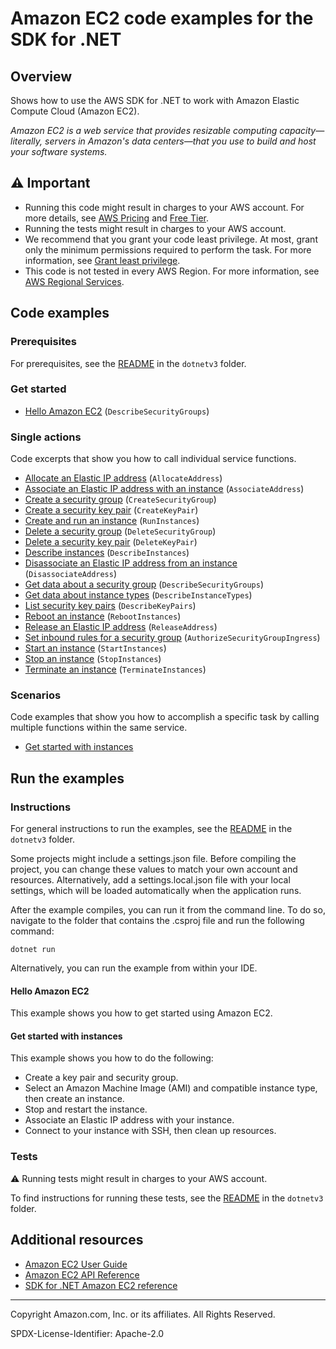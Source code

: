 # Amazon EC2 code examples for the SDK for .NET

## Overview

Shows how to use the AWS SDK for .NET to work with Amazon Elastic Compute Cloud (Amazon EC2).

<!--custom.overview.start-->
<!--custom.overview.end-->

_Amazon EC2 is a web service that provides resizable computing capacity—literally, servers in Amazon's data centers—that you use to build and host your software systems._

## ⚠ Important

* Running this code might result in charges to your AWS account. For more details, see [AWS Pricing](https://aws.amazon.com/pricing/) and [Free Tier](https://aws.amazon.com/free/).
* Running the tests might result in charges to your AWS account.
* We recommend that you grant your code least privilege. At most, grant only the minimum permissions required to perform the task. For more information, see [Grant least privilege](https://docs.aws.amazon.com/IAM/latest/UserGuide/best-practices.html#grant-least-privilege).
* This code is not tested in every AWS Region. For more information, see [AWS Regional Services](https://aws.amazon.com/about-aws/global-infrastructure/regional-product-services).

<!--custom.important.start-->
<!--custom.important.end-->

## Code examples

### Prerequisites

For prerequisites, see the [README](../README.md#Prerequisites) in the `dotnetv3` folder.


<!--custom.prerequisites.start-->
<!--custom.prerequisites.end-->

### Get started

- [Hello Amazon EC2](Actions/HelloEC2.cs#L4) (`DescribeSecurityGroups`)


### Single actions

Code excerpts that show you how to call individual service functions.

- [Allocate an Elastic IP address](Actions/EC2Wrapper.cs#L19) (`AllocateAddress`)
- [Associate an Elastic IP address with an instance](Actions/EC2Wrapper.cs#L33) (`AssociateAddress`)
- [Create a security group](Actions/EC2Wrapper.cs#L145) (`CreateSecurityGroup`)
- [Create a security key pair](Actions/EC2Wrapper.cs#L98) (`CreateKeyPair`)
- [Create and run an instance](Actions/EC2Wrapper.cs#L587) (`RunInstances`)
- [Delete a security group](Actions/EC2Wrapper.cs#L223) (`DeleteSecurityGroup`)
- [Delete a security key pair](Actions/EC2Wrapper.cs#L190) (`DeleteKeyPair`)
- [Describe instances](Actions/EC2Wrapper.cs#L316) (`DescribeInstances`)
- [Disassociate an Elastic IP address from an instance](Actions/EC2Wrapper.cs#L516) (`DisassociateAddress`)
- [Get data about a security group](Actions/EC2Wrapper.cs#L454) (`DescribeSecurityGroups`)
- [Get data about instance types](Actions/EC2Wrapper.cs#L395) (`DescribeInstanceTypes`)
- [List security key pairs](Actions/EC2Wrapper.cs#L432) (`DescribeKeyPairs`)
- [Reboot an instance](Actions/EC2Wrapper.cs#L544) (`RebootInstances`)
- [Release an Elastic IP address](Actions/EC2Wrapper.cs#L569) (`ReleaseAddress`)
- [Set inbound rules for a security group](Actions/EC2Wrapper.cs#L55) (`AuthorizeSecurityGroupIngress`)
- [Start an instance](Actions/EC2Wrapper.cs#L616) (`StartInstances`)
- [Stop an instance](Actions/EC2Wrapper.cs#L643) (`StopInstances`)
- [Terminate an instance](Actions/EC2Wrapper.cs#L680) (`TerminateInstances`)

### Scenarios

Code examples that show you how to accomplish a specific task by calling multiple
functions within the same service.

- [Get started with instances](Scenarios/EC2_Basics/EC2Basics.cs)


<!--custom.examples.start-->
<!--custom.examples.end-->

## Run the examples

### Instructions

For general instructions to run the examples, see the
[README](../README.md#building-and-running-the-code-examples) in the `dotnetv3` folder.

Some projects might include a settings.json file. Before compiling the project,
you can change these values to match your own account and resources. Alternatively,
add a settings.local.json file with your local settings, which will be loaded automatically
when the application runs.

After the example compiles, you can run it from the command line. To do so, navigate to
the folder that contains the .csproj file and run the following command:

```
dotnet run
```

Alternatively, you can run the example from within your IDE.


<!--custom.instructions.start-->
<!--custom.instructions.end-->

#### Hello Amazon EC2

This example shows you how to get started using Amazon EC2.



#### Get started with instances

This example shows you how to do the following:

- Create a key pair and security group.
- Select an Amazon Machine Image (AMI) and compatible instance type, then create an instance.
- Stop and restart the instance.
- Associate an Elastic IP address with your instance.
- Connect to your instance with SSH, then clean up resources.

<!--custom.scenario_prereqs.ec2_Scenario_GetStartedInstances.start-->
<!--custom.scenario_prereqs.ec2_Scenario_GetStartedInstances.end-->


<!--custom.scenarios.ec2_Scenario_GetStartedInstances.start-->
<!--custom.scenarios.ec2_Scenario_GetStartedInstances.end-->

### Tests

⚠ Running tests might result in charges to your AWS account.


To find instructions for running these tests, see the [README](../README.md#Tests)
in the `dotnetv3` folder.



<!--custom.tests.start-->
<!--custom.tests.end-->

## Additional resources

- [Amazon EC2 User Guide](https://docs.aws.amazon.com/AWSEC2/latest/UserGuide/concepts.html)
- [Amazon EC2 API Reference](https://docs.aws.amazon.com/AWSEC2/latest/APIReference/Welcome.html)
- [SDK for .NET Amazon EC2 reference](https://docs.aws.amazon.com/sdkfornet/v3/apidocs/items/EC2/NEC2.html)

<!--custom.resources.start-->
<!--custom.resources.end-->

---

Copyright Amazon.com, Inc. or its affiliates. All Rights Reserved.

SPDX-License-Identifier: Apache-2.0